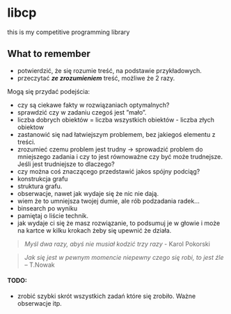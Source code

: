 # libcp
this is my competitive programming library

## What to remember
* potwierdzić, że się rozumie treść, na podstawie przykładowych.
* przeczytać ***ze zrozumieniem*** treść, możliwe że 2 razy.

Mogą się przydać podejścia:
* czy są ciekawe fakty w rozwiązaniach optymalnych?
* sprawdzić czy w zadaniu czegoś jest ”mało”.
* liczba dobrych obiektów = liczba wszystkich obiektów - liczba złych obiektow
* zastanowić się nad łatwiejszym problemem, bez jakiegoś elementu z treści.
* zrozumieć czemu problem jest trudny -> sprowadzić problem do mniejszego zadania i czy to jest równoważne czy być może trudnejsze. Jeśli jest trudniejsze to dlaczego?
* czy można coś znaczącego przedstawić jakos spójny podciąg?
* konstrukcja grafu
* struktura grafu.
* obserwacje, nawet jak wydaje się że nic nie dają.
* wiem że to umniejsza twojej dumie, ale rób podzadania radek...
* binsearch po wyniku
* pamiętaj o liście technik.
* jak wydaje ci się że masz rozwiązanie, to podsumuj je w głowie i może na kartce w kilku krokach żeby się upewnić że działa.

> *Myśl dwa razy, abyś nie musiał kodzić trzy razy* - Karol Pokorski

> *Jak się jest w pewnym momencie niepewny czego się robi, to jest źle* – T.Nowak

#### TODO:
* zrobić szybki skrót wszystkich zadań które się zrobiło. Ważne obserwacje itp.
